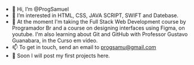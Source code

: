 - 👋 Hi, I’m @ProgSamuel
- 👀 I’m interested in HTML, CSS, JAVA SCRIPT, SWIFT and Datebase.
- 🌱 At the moment I'm taking the Full Stack Web Development course by Programador Br and a course on designing interfaces using Figma, on youtube. I'm also learning about Git and GitHub with Professor Gustavo Guanabara, in the Curso em vídeo.
- 📫 To get in touch, send an email to progsamu@gmail.com
- 📂 Soon I will post my first projects here.

<!---
ProgSamuel/ProgSamuel is a ✨ special ✨ repository because its `README.md` (this file) appears on your GitHub profile.
You can click the Preview link to take a look at your changes.
--->
